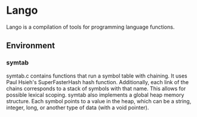 # Lango

Lango is a compilation of tools for programming language functions.

## Environment
### symtab
symtab.c contains functions that run a symbol table with chaining.
It uses Paul Hsieh's SuperFasterHash hash function. 
Additionally, each link of the chains corresponds to a stack of symbols with that name. This allows for possible lexical scoping.
symtab also implements a global heap memory structure. 
Each symbol points to a value in the heap, which can be a string, integer, long, or another type of data (with a void pointer).